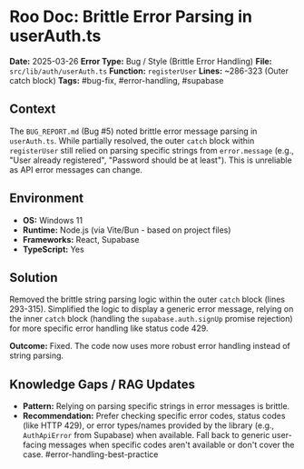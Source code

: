 
# Roo Doc: Brittle Error Parsing in userAuth.ts

**Date:** 2025-03-26
**Error Type:** Bug / Style (Brittle Error Handling)
**File:** `src/lib/auth/userAuth.ts`
**Function:** `registerUser`
**Lines:** ~286-323 (Outer catch block)
**Tags:** #bug-fix, #error-handling, #supabase

## Context

The `BUG_REPORT.md` (Bug #5) noted brittle error message parsing in `userAuth.ts`. While partially resolved, the outer `catch` block within `registerUser` still relied on parsing specific strings from `error.message` (e.g., "User already registered", "Password should be at least"). This is unreliable as API error messages can change.

## Environment

*   **OS:** Windows 11
*   **Runtime:** Node.js (via Vite/Bun - based on project files)
*   **Frameworks:** React, Supabase
*   **TypeScript:** Yes

## Solution

Removed the brittle string parsing logic within the outer `catch` block (lines 293-315). Simplified the logic to display a generic error message, relying on the inner `catch` block (handling the `supabase.auth.signUp` promise rejection) for more specific error handling like status code 429.

**Outcome:** Fixed. The code now uses more robust error handling instead of string parsing.

## Knowledge Gaps / RAG Updates

*   **Pattern:** Relying on parsing specific strings in error messages is brittle.
*   **Recommendation:** Prefer checking specific error codes, status codes (like HTTP 429), or error types/names provided by the library (e.g., `AuthApiError` from Supabase) when available. Fall back to generic user-facing messages when specific codes aren't available or don't cover the case. #error-handling-best-practice
